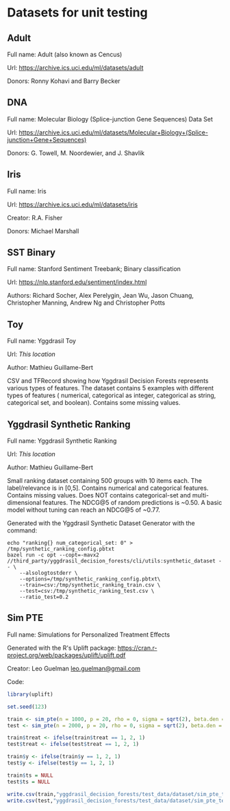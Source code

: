 # Datasets for unit testing

## Adult

Full name: Adult (also known as Cencus)

Url: https://archive.ics.uci.edu/ml/datasets/adult

Donors: Ronny Kohavi and Barry Becker

## DNA

Full name: Molecular Biology (Splice-junction Gene Sequences) Data Set

Url: https://archive.ics.uci.edu/ml/datasets/Molecular+Biology+(Splice-junction+Gene+Sequences)

Donors: G. Towell, M. Noordewier, and J. Shavlik

## Iris

Full name: Iris

Url: https://archive.ics.uci.edu/ml/datasets/iris

Creator: R.A. Fisher

Donors: Michael Marshall

## SST Binary

Full name: Stanford Sentiment Treebank; Binary classification

Url: https://nlp.stanford.edu/sentiment/index.html

Authors: Richard Socher, Alex Perelygin, Jean Wu, Jason Chuang, Christopher
Manning, Andrew Ng and Christopher Potts

## Toy

Full name: Yggdrasil Toy

Url: *This location*

Author: Mathieu Guillame-Bert

CSV and TFRecord showing how Yggdrasil Decision Forests represents various types
of features. The dataset contains 5 examples with different types of features (
numerical, categorical as integer, categorical as string, categorical set, and
boolean). Contains some missing values.

## Yggdrasil Synthetic Ranking

Full name: Yggdrasil Synthetic Ranking

Url: *This location*

Author: Mathieu Guillame-Bert

Small ranking dataset containing 500 groups with 10 items each. The
label/relevance is in [0,5]. Contains numerical and categorical features.
Contains missing values. Does NOT contains categorical-set and multi-dimensional
features. The NDCG@5 of random predictions is ~0.50. A basic model without
tuning can reach an NDCG@5 of ~0.77.

Generated with the Yggdrasil Synthetic Dataset Generator with the command:

```
echo "ranking{} num_categorical_set: 0" > /tmp/synthetic_ranking_config.pbtxt
bazel run -c opt --copt=-mavx2 //third_party/yggdrasil_decision_forests/cli/utils:synthetic_dataset -- \
    --alsologtostderr \
    --options=/tmp/synthetic_ranking_config.pbtxt\
    --train=csv:/tmp/synthetic_ranking_train.csv \
    --test=csv:/tmp/synthetic_ranking_test.csv \
    --ratio_test=0.2
```


## Sim PTE

Full name: Simulations for Personalized Treatment Effects

Generated with the R's Uplift package:
https://cran.r-project.org/web/packages/uplift/uplift.pdf

Creator: Leo Guelman <leo.guelman@gmail.com>

Code:

```r
library(uplift)

set.seed(123)

train <- sim_pte(n = 1000, p = 20, rho = 0, sigma = sqrt(2), beta.den = 4)
test <- sim_pte(n = 2000, p = 20, rho = 0, sigma = sqrt(2), beta.den = 4)

train$treat <- ifelse(train$treat == 1, 2, 1)
test$treat <- ifelse(test$treat == 1, 2, 1)

train$y <- ifelse(train$y == 1, 2, 1)
test$y <- ifelse(test$y == 1, 2, 1)

train$ts = NULL
test$ts = NULL

write.csv(train,"yggdrasil_decision_forests/test_data/dataset/sim_pte_train.csv", row.names=F, quote=F)
write.csv(test,"yggdrasil_decision_forests/test_data/dataset/sim_pte_test.csv", row.names=F, quote=F)
```
